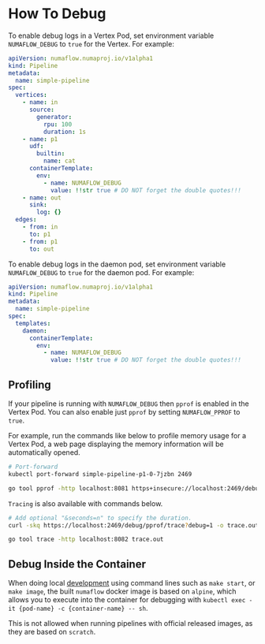 # How To Debug

To enable debug logs in a Vertex Pod, set environment variable `NUMAFLOW_DEBUG` to `true` for the Vertex. For example:

```yaml
apiVersion: numaflow.numaproj.io/v1alpha1
kind: Pipeline
metadata:
  name: simple-pipeline
spec:
  vertices:
    - name: in
      source:
        generator:
          rpu: 100
          duration: 1s
    - name: p1
      udf:
        builtin:
          name: cat
      containerTemplate:
        env:
          - name: NUMAFLOW_DEBUG
            value: !!str true # DO NOT forget the double quotes!!!
    - name: out
      sink:
        log: {}
  edges:
    - from: in
      to: p1
    - from: p1
      to: out
```

To enable debug logs in the daemon pod, set environment variable `NUMAFLOW_DEBUG` to `true` for the daemon pod.
For example:

```yaml
apiVersion: numaflow.numaproj.io/v1alpha1
kind: Pipeline
metadata:
  name: simple-pipeline
spec:
  templates:
    daemon:
      containerTemplate:
        env:
          - name: NUMAFLOW_DEBUG
            value: !!str true # DO NOT forget the double quotes!!!
```

## Profiling

If your pipeline is running with `NUMAFLOW_DEBUG` then `pprof` is enabled in the Vertex Pod. You
can also enable just `pprof` by setting `NUMAFLOW_PPROF` to `true`.

For example, run the commands like below to profile memory usage for a Vertex Pod, a web page displaying the memory information will be automatically opened.

```sh
# Port-forward
kubectl port-forward simple-pipeline-p1-0-7jzbn 2469

go tool pprof -http localhost:8081 https+insecure://localhost:2469/debug/pprof/heap
```

`Tracing` is also available with commands below.

```sh
# Add optional "&seconds=n" to specify the duration.
curl -skq https://localhost:2469/debug/pprof/trace?debug=1 -o trace.out

go tool trace -http localhost:8082 trace.out
```

## Debug Inside the Container

When doing local [development](development.md) using command lines such as `make start`, or `make image`, the built `numaflow` docker image is based on `alpine`, which allows you to execute into the container for debugging with `kubectl exec -it {pod-name} -c {container-name} -- sh`.

This is not allowed when running pipelines with official released images, as they are based on `scratch`.
